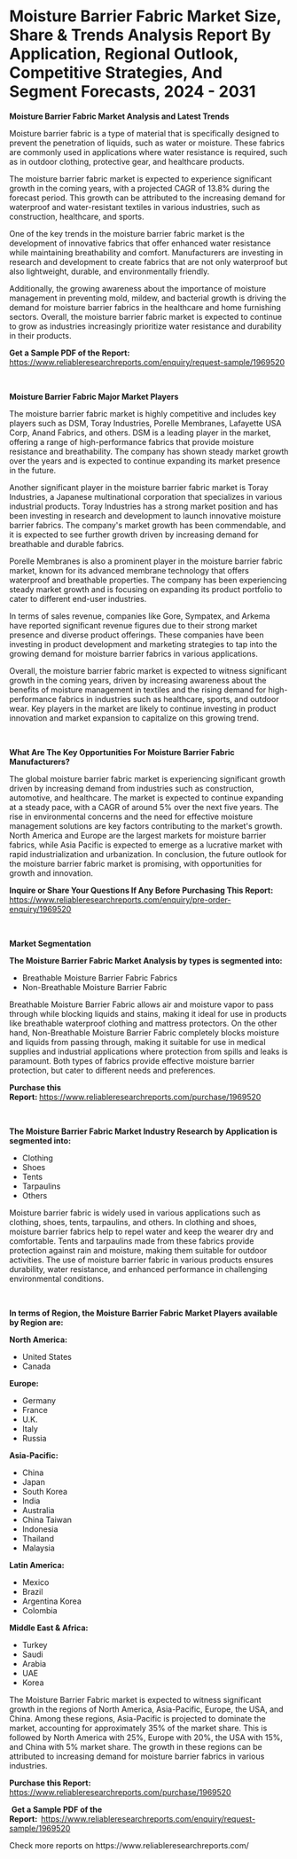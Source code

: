 <p><h1>Moisture Barrier Fabric Market Size, Share & Trends Analysis Report By Application, Regional Outlook, Competitive Strategies, And Segment Forecasts, 2024 - 2031</h1></p><p><strong>Moisture Barrier Fabric Market Analysis and Latest Trends</strong></p>
<p><p>Moisture barrier fabric is a type of material that is specifically designed to prevent the penetration of liquids, such as water or moisture. These fabrics are commonly used in applications where water resistance is required, such as in outdoor clothing, protective gear, and healthcare products.</p><p>The moisture barrier fabric market is expected to experience significant growth in the coming years, with a projected CAGR of 13.8% during the forecast period. This growth can be attributed to the increasing demand for waterproof and water-resistant textiles in various industries, such as construction, healthcare, and sports.</p><p>One of the key trends in the moisture barrier fabric market is the development of innovative fabrics that offer enhanced water resistance while maintaining breathability and comfort. Manufacturers are investing in research and development to create fabrics that are not only waterproof but also lightweight, durable, and environmentally friendly.</p><p>Additionally, the growing awareness about the importance of moisture management in preventing mold, mildew, and bacterial growth is driving the demand for moisture barrier fabrics in the healthcare and home furnishing sectors. Overall, the moisture barrier fabric market is expected to continue to grow as industries increasingly prioritize water resistance and durability in their products.</p></p>
<p><strong>Get a Sample PDF of the Report:&nbsp;</strong> <a href="https://www.reliableresearchreports.com/enquiry/request-sample/1969520">https://www.reliableresearchreports.com/enquiry/request-sample/1969520</a></p>
<p>&nbsp;</p>
<p><strong>Moisture Barrier Fabric Major Market Players</strong></p>
<p><p>The moisture barrier fabric market is highly competitive and includes key players such as DSM, Toray Industries, Porelle Membranes, Lafayette USA Corp, Anand Fabrics, and others. DSM is a leading player in the market, offering a range of high-performance fabrics that provide moisture resistance and breathability. The company has shown steady market growth over the years and is expected to continue expanding its market presence in the future.</p><p>Another significant player in the moisture barrier fabric market is Toray Industries, a Japanese multinational corporation that specializes in various industrial products. Toray Industries has a strong market position and has been investing in research and development to launch innovative moisture barrier fabrics. The company's market growth has been commendable, and it is expected to see further growth driven by increasing demand for breathable and durable fabrics.</p><p>Porelle Membranes is also a prominent player in the moisture barrier fabric market, known for its advanced membrane technology that offers waterproof and breathable properties. The company has been experiencing steady market growth and is focusing on expanding its product portfolio to cater to different end-user industries.</p><p>In terms of sales revenue, companies like Gore, Sympatex, and Arkema have reported significant revenue figures due to their strong market presence and diverse product offerings. These companies have been investing in product development and marketing strategies to tap into the growing demand for moisture barrier fabrics in various applications.</p><p>Overall, the moisture barrier fabric market is expected to witness significant growth in the coming years, driven by increasing awareness about the benefits of moisture management in textiles and the rising demand for high-performance fabrics in industries such as healthcare, sports, and outdoor wear. Key players in the market are likely to continue investing in product innovation and market expansion to capitalize on this growing trend.</p></p>
<p>&nbsp;</p>
<p><strong>What Are The Key Opportunities For Moisture Barrier Fabric Manufacturers?</strong></p>
<p><p>The global moisture barrier fabric market is experiencing significant growth driven by increasing demand from industries such as construction, automotive, and healthcare. The market is expected to continue expanding at a steady pace, with a CAGR of around 5% over the next five years. The rise in environmental concerns and the need for effective moisture management solutions are key factors contributing to the market's growth. North America and Europe are the largest markets for moisture barrier fabrics, while Asia Pacific is expected to emerge as a lucrative market with rapid industrialization and urbanization. In conclusion, the future outlook for the moisture barrier fabric market is promising, with opportunities for growth and innovation.</p></p>
<p><strong>Inquire or Share Your Questions If Any Before Purchasing This Report:</strong> <a href="https://www.reliableresearchreports.com/enquiry/pre-order-enquiry/1969520">https://www.reliableresearchreports.com/enquiry/pre-order-enquiry/1969520</a></p>
<p>&nbsp;</p>
<p><strong>Market Segmentation</strong></p>
<p><strong>The Moisture Barrier Fabric Market Analysis by types is segmented into:</strong></p>
<p><ul><li>Breathable Moisture Barrier Fabric Fabrics</li><li>Non-Breathable Moisture Barrier Fabric</li></ul></p>
<p><p>Breathable Moisture Barrier Fabric allows air and moisture vapor to pass through while blocking liquids and stains, making it ideal for use in products like breathable waterproof clothing and mattress protectors. On the other hand, Non-Breathable Moisture Barrier Fabric completely blocks moisture and liquids from passing through, making it suitable for use in medical supplies and industrial applications where protection from spills and leaks is paramount. Both types of fabrics provide effective moisture barrier protection, but cater to different needs and preferences.</p></p>
<p><strong>Purchase this Report:&nbsp;</strong><a href="https://www.reliableresearchreports.com/purchase/1969520">https://www.reliableresearchreports.com/purchase/1969520</a></p>
<p>&nbsp;</p>
<p><strong>The Moisture Barrier Fabric Market Industry Research by Application is segmented into:</strong></p>
<p><ul><li>Clothing</li><li>Shoes</li><li>Tents</li><li>Tarpaulins</li><li>Others</li></ul></p>
<p><p>Moisture barrier fabric is widely used in various applications such as clothing, shoes, tents, tarpaulins, and others. In clothing and shoes, moisture barrier fabrics help to repel water and keep the wearer dry and comfortable. Tents and tarpaulins made from these fabrics provide protection against rain and moisture, making them suitable for outdoor activities. The use of moisture barrier fabric in various products ensures durability, water resistance, and enhanced performance in challenging environmental conditions.</p></p>
<p>&nbsp;</p>
<p><strong>In terms of Region, the Moisture Barrier Fabric Market Players available by Region are:</strong></p>
<p>
    <p> <strong> North America: </strong>
        <ul>
            <li>United States</li>
            <li>Canada</li>
        </ul>
        </p> 
    <p> <strong> Europe: </strong>
        <ul>
            <li>Germany</li>
            <li>France</li>
            <li>U.K.</li>
            <li>Italy</li>
            <li>Russia</li>
        </ul>
        </p> 
    <p> <strong> Asia-Pacific: </strong>
        <ul>
            <li>China</li>
            <li>Japan</li>
            <li>South Korea</li>
            <li>India</li>
            <li>Australia</li>
            <li>China Taiwan</li>
            <li>Indonesia</li>
            <li>Thailand</li>
            <li>Malaysia</li>
        </ul>
        </p> 
    <p> <strong> Latin America: </strong>
        <ul>
            <li>Mexico</li>
            <li>Brazil</li>
            <li>Argentina Korea</li>
            <li>Colombia</li>
        </ul>
        </p> 
    <p> <strong> Middle East & Africa: </strong>
        <ul>
            <li>Turkey</li>
            <li>Saudi</li>
            <li>Arabia</li>
            <li>UAE</li>
            <li>Korea</li>
        </ul>
    </p>
    </p>
<p><p>The Moisture Barrier Fabric market is expected to witness significant growth in the regions of North America, Asia-Pacific, Europe, the USA, and China. Among these regions, Asia-Pacific is projected to dominate the market, accounting for approximately 35% of the market share. This is followed by North America with 25%, Europe with 20%, the USA with 15%, and China with 5% market share. The growth in these regions can be attributed to increasing demand for moisture barrier fabrics in various industries.</p></p>
<p><strong>Purchase this Report: </strong><a href="https://www.reliableresearchreports.com/purchase/1969520">https://www.reliableresearchreports.com/purchase/1969520</a></p>
<p>&nbsp;<strong>Get a Sample PDF of the Report:&nbsp;&nbsp;</strong><a href="https://www.reliableresearchreports.com/enquiry/request-sample/1969520">https://www.reliableresearchreports.com/enquiry/request-sample/1969520</a></p>
<p><strong></strong></p>
<p>Check more reports on https://www.reliableresearchreports.com/</p>